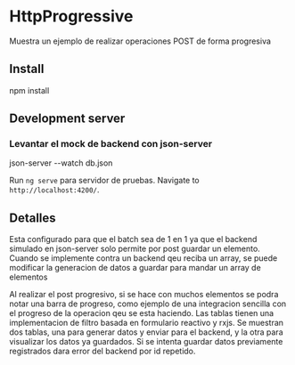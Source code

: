 # HttpProgressive

Muestra un ejemplo de realizar operaciones POST de forma progresiva

## Install

npm install

## Development server

### Levantar el mock de backend con json-server

json-server --watch db.json

Run `ng serve` para servidor de pruebas. Navigate to `http://localhost:4200/`.  

## Detalles

Esta configurado para que el batch sea de 1 en 1 ya que el backend simulado en json-server solo permite por post guardar un elemento.
Cuando se implemente contra un backend qeu reciba un array, se puede modificar la generacion de datos a guardar para mandar un array de elementos 

 Al realizar el post progresivo, si se hace con muchos elementos se podra notar una barra de progreso, como ejemplo de una integracion sencilla con el progreso de la operacion qeu se esta haciendo. 
 Las tablas tienen una implementacion de filtro basada en formulario reactivo y rxjs.
 Se muestran dos tablas, una para generar datos y enviar para el backend, y la otra para visualizar los datos ya guardados.
 Si se intenta guardar datos previamente registrados dara error del backend por id repetido. 
 
